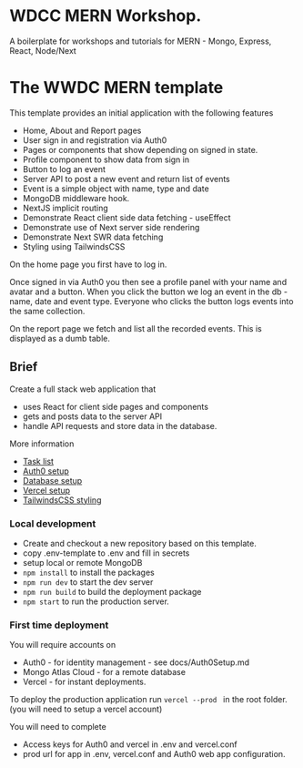 # WDCC MERN Workshop. 
A boilerplate for workshops and tutorials for MERN - Mongo, Express, React, Node/Next

# The WWDC MERN template

This template provides an initial application with the following features
* Home, About and Report pages
* User sign in and registration via Auth0 
* Pages or components that show depending on signed in state.
* Profile component to show data from sign in
* Button to log an event
* Server API to post a new event and return list of events
* Event is a simple object with name, type and date
* MongoDB middleware hook.
* NextJS implicit routing
* Demonstrate React client side data fetching - useEffect
* Demonstrate use of Next server side rendering
* Demonstrate Next SWR data fetching
* Styling using TailwindsCSS


On the home page you first have to log in.  

Once signed in via Auth0 you then see a profile panel with your name and avatar and a button.
When you click the button we log an event in the db - name, date and event type. Everyone who clicks the button logs events into the same collection.

On the report page we fetch and list all the recorded events. This is displayed as a dumb table. 

## Brief
Create a full stack web application that 
* uses React for client side pages and components
* gets and posts data to the server API 
* handle API requests and store data in the database.

More information 
* [Task list](docs/Tasks.md)
* [Auth0 setup](docs/Auth0Setup.md)
* [Database setup](docs/database.md)
* [Vercel setup](docs/Vercel.md)
* [TailwindsCSS styling](https://tailwindcss.com/)


### Local development
* Create and checkout a new repository based on this template.
* copy .env-template to .env and fill in secrets 
* setup local or remote MongoDB
* `npm install`  to install the packages
* `npm run dev` to start the dev server
* `npm run build` to build the deployment package
* `npm start` to run the production server.



### First time deployment
You will require accounts on 
* Auth0 - for identity management - see docs/Auth0Setup.md
* Mongo Atlas Cloud - for a remote database
* Vercel - for instant deployments.

To deploy the production application run `vercel --prod ` in the root folder. (you will need to setup a vercel account)

You will need to complete
* Access keys for Auth0 and vercel in .env and vercel.conf
* prod url for app in .env, vercel.conf and Auth0 web app configuration. 


